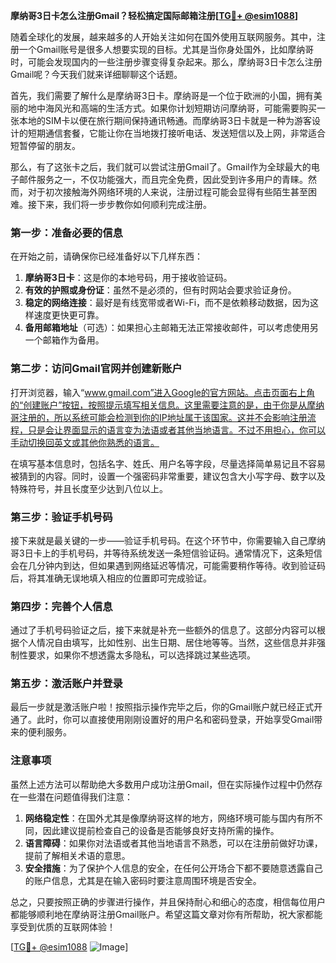 **摩纳哥3日卡怎么注册Gmail？轻松搞定国际邮箱注册[[TG💪+ @esim1088](https://t.me/s/esim1088)]**

随着全球化的发展，越来越多的人开始关注如何在国外使用互联网服务。其中，注册一个Gmail账号是很多人想要实现的目标。尤其是当你身处国外，比如摩纳哥时，可能会发现国内的一些注册步骤变得复杂起来。那么，摩纳哥3日卡怎么注册Gmail呢？今天我们就来详细聊聊这个话题。

首先，我们需要了解什么是摩纳哥3日卡。摩纳哥是一个位于欧洲的小国，拥有美丽的地中海风光和高端的生活方式。如果你计划短期访问摩纳哥，可能需要购买一张本地的SIM卡以便在旅行期间保持通讯畅通。而摩纳哥3日卡就是一种为游客设计的短期通信套餐，它能让你在当地拨打接听电话、发送短信以及上网，非常适合短暂停留的朋友。

那么，有了这张卡之后，我们就可以尝试注册Gmail了。Gmail作为全球最大的电子邮件服务之一，不仅功能强大，而且完全免费，因此受到许多用户的青睐。然而，对于初次接触海外网络环境的人来说，注册过程可能会显得有些陌生甚至困难。接下来，我们将一步步教你如何顺利完成注册。

### 第一步：准备必要的信息

在开始之前，请确保你已经准备好以下几样东西：
1. **摩纳哥3日卡**：这是你的本地号码，用于接收验证码。
2. **有效的护照或身份证**：虽然不是必须的，但有时网站会要求验证身份。
3. **稳定的网络连接**：最好是有线宽带或者Wi-Fi，而不是依赖移动数据，因为这样速度更快更可靠。
4. **备用邮箱地址**（可选）：如果担心主邮箱无法正常接收邮件，可以考虑使用另一个邮箱作为备用。

### 第二步：访问Gmail官网并创建新账户

打开浏览器，输入“www.gmail.com”进入Google的官方网站。点击页面右上角的“创建账户”按钮，按照提示填写相关信息。这里需要注意的是，由于你是从摩纳哥注册的，所以系统可能会检测到你的IP地址属于该国家。这并不会影响注册流程，只是会让界面显示的语言变为法语或者其他当地语言。不过不用担心，你可以手动切换回英文或其他你熟悉的语言。

在填写基本信息时，包括名字、姓氏、用户名等字段，尽量选择简单易记且不容易被猜到的内容。同时，设置一个强密码非常重要，建议包含大小写字母、数字以及特殊符号，并且长度至少达到八位以上。

### 第三步：验证手机号码

接下来就是最关键的一步——验证手机号码。在这个环节中，你需要输入自己摩纳哥3日卡上的手机号码，并等待系统发送一条短信验证码。通常情况下，这条短信会在几分钟内到达，但如果遇到网络延迟等情况，可能需要稍作等待。收到验证码后，将其准确无误地填入相应的位置即可完成验证。

### 第四步：完善个人信息

通过了手机号码验证之后，接下来就是补充一些额外的信息了。这部分内容可以根据个人情况自由填写，比如性别、出生日期、居住地等等。当然，这些信息并非强制性要求，如果你不想透露太多隐私，可以选择跳过某些选项。

### 第五步：激活账户并登录

最后一步就是激活账户啦！按照指示操作完毕之后，你的Gmail账户就已经正式开通了。此时，你可以直接使用刚刚设置好的用户名和密码登录，开始享受Gmail带来的便利服务。

### 注意事项

虽然上述方法可以帮助绝大多数用户成功注册Gmail，但在实际操作过程中仍然存在一些潜在问题值得我们注意：

1. **网络稳定性**：在国外尤其是像摩纳哥这样的地方，网络环境可能与国内有所不同，因此建议提前检查自己的设备是否能够良好支持所需的操作。
2. **语言障碍**：如果你对法语或者其他当地语言不熟悉，可以在注册前做好功课，提前了解相关术语的意思。
3. **安全措施**：为了保护个人信息的安全，在任何公开场合下都不要随意透露自己的账户信息，尤其是在输入密码时要注意周围环境是否安全。

总之，只要按照正确的步骤进行操作，并且保持耐心和细心的态度，相信每位用户都能够顺利地在摩纳哥注册Gmail账户。希望这篇文章对你有所帮助，祝大家都能享受到优质的互联网体验！

[[TG💪+ @esim1088](https://t.me/s/esim1088) ![Image](https://i.postimg.cc/4NQfJmqS/Snipaste-2025-05-13-00-14-12.png)]